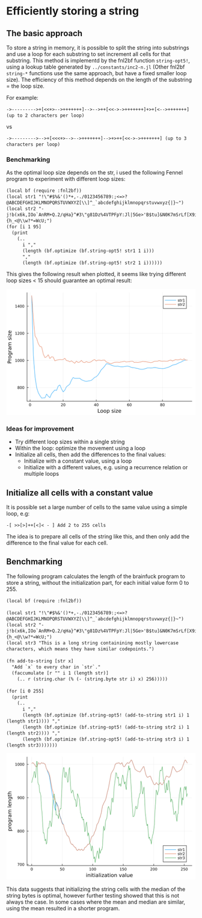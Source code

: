 # Efficiently storing a string
## The basic approach
To store a string in memory, it is possible to split the string into substrings and use a loop for each substring to set increment all cells for that substring.
This method is implementd by the fnl2bf function `string-opt5!`, using a lookup table generated by `../constants/inc2-n.jl` (Other fnl2bf `string-*` functions use the same approach, but have a fixed smaller loop size). The efficiency of this method depends on the length of the substring = the loop size.

For example:
```
->--------->+[<<+>-->+++++++]-->-->++[<<->->+++++++]+>+[<-->+++++++] (up to 2 characters per loop)
```
vs
```
->--------->-->+[<<<+>-->-->+++++++]-->+>++[<<->->+++++++] (up to 3 characters per loop)
```

### Benchmarking
As the optimal loop size depends on the str, i used the following Fennel program to experiment with different loop sizes:
```fennel
(local bf (require :fnl2bf))
(local str1 "!\"#$%&'()*+,-./0123456789:;<=>?@ABCDEFGHIJKLMNOPQRSTUVWXYZ[\\]^_`abcdefghijklmnopqrstuvwxyz{|}~")
(local str2 "-j!b(x6k,IOo`AnRM+Q.2/qHa}^#3\"g81Dz%4VTPFpY:Jl|5Ge>'B$tu]&N0K7mSrLf[X9iZCyd~svE){h_<@\\w?*=WcU;")
(for [i 1 95]
  (print
    (..
      i ","
      (length (bf.optimize (bf.string-opt5! str1 1 i)))
      ","
      (length (bf.optimize (bf.string-opt5! str2 1 i))))))
```

This gives the following result when plotted, it seems like trying different loop sizes < 15 should guarantee an optimal result:

![](plots/string.svg)

### Ideas for improvement
- Try different loop sizes within a single string
- Within the loop: optimize the movement using a loop
- Initialize all cells, then add the differences to the final values:
  - Initialize with a constant value, using a loop
  - Initialize with a different values, e.g. using a recurrence relation or multiple loops

## Initialize all cells with a constant value
It is possible set a large number of cells to the same value using a simple loop, e.g:
```
-[ >>[>]++[<]< - ] Add 2 to 255 cells
```
The idea is to prepare all cells of the string like this, and then only add the difference to the final value for each cell.

## Benchmarking
The following program calculates the length of the brainfuck program to store a string, without the initialization part, for each initial value form 0 to 255.
```fennel
(local bf (require :fnl2bf))

(local str1 "!\"#$%&'()*+,-./0123456789:;<=>?@ABCDEFGHIJKLMNOPQRSTUVWXYZ[\\]^_`abcdefghijklmnopqrstuvwxyz{|}~")
(local str2 "-j!b(x6k,IOo`AnRM+Q.2/qHa}^#3\"g81Dz%4VTPFpY:Jl|5Ge>'B$tu]&N0K7mSrLf[X9iZCyd~svE){h_<@\\w?*=WcU;")
(local str3 "This is a long string containining mostly lowercase characters, which means they have similar codepoints.")

(fn add-to-string [str x]
  "Add `x` to every char in `str`."
  (faccumulate [r "" i 1 (length str)]
    (.. r (string.char (% (- (string.byte str i) x) 256)))))

(for [i 0 255]
  (print
    (..
      i ","
      (length (bf.optimize (bf.string-opt5! (add-to-string str1 i) 1 (length str1)))) ","
      (length (bf.optimize (bf.string-opt5! (add-to-string str2 i) 1 (length str2)))) ","
      (length (bf.optimize (bf.string-opt5! (add-to-string str3 i) 1 (length str3)))))))
```

![](plots/string2.svg)

This data suggests that initializing the string cells with the median of the string bytes is optimal, however further testing showed that this is not always the case. In some cases where the mean and median are similar, using the mean resulted in a shorter program.
